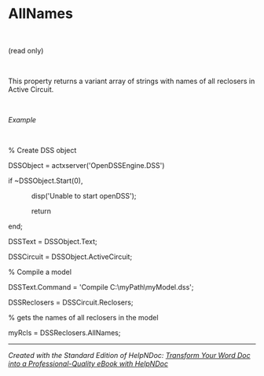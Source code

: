 # AllNames

&nbsp;

(read only)

&nbsp;

This property returns a variant array of strings with names of all reclosers in Active Circuit.

&nbsp;

*Example*

&nbsp;

% Create DSS object

DSSObject = actxserver('OpenDSSEngine.DSS')

if ~DSSObject.Start(0),

&nbsp; &nbsp; &nbsp; &nbsp; &nbsp; &nbsp; disp('Unable to start openDSS');

&nbsp; &nbsp; &nbsp; &nbsp; &nbsp; &nbsp; return

end;

DSSText = DSSObject.Text;

DSSCircuit = DSSObject.ActiveCircuit;

% Compile a model &nbsp; &nbsp;

DSSText.Command = 'Compile C:\\myPath\\myModel.dss';

DSSReclosers = DSSCircuit.Reclosers;

% gets the names of all reclosers in the model

myRcls = DSSReclosers.AllNames;

***
_Created with the Standard Edition of HelpNDoc: [Transform Your Word Doc into a Professional-Quality eBook with HelpNDoc](<https://www.helpndoc.com/step-by-step-guides/how-to-convert-a-word-docx-file-to-an-epub-or-kindle-ebook/>)_
